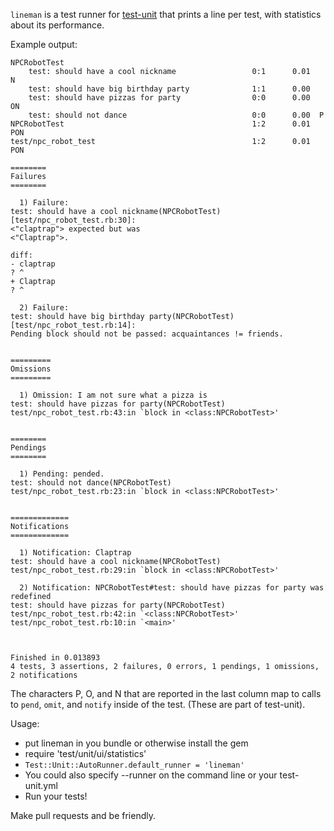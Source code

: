 `lineman` is a test runner for
[test-unit](https://github.com/test-unit/test-unit) that prints a line per test,
with statistics about its performance.

Example output:

    NPCRobotTest
        test: should have a cool nickname                 0:1      0.01    N
        test: should have big birthday party              1:1      0.00     
        test: should have pizzas for party                0:0      0.00   ON
        test: should not dance                            0:0      0.00  P  
    NPCRobotTest                                          1:2      0.01  PON
    test/npc_robot_test                                   1:2      0.01  PON

    ========
    Failures
    ========

      1) Failure:
    test: should have a cool nickname(NPCRobotTest) [test/npc_robot_test.rb:30]:
    <"claptrap"> expected but was
    <"Claptrap">.

    diff:
    - claptrap
    ? ^
    + Claptrap
    ? ^

      2) Failure:
    test: should have big birthday party(NPCRobotTest) [test/npc_robot_test.rb:14]:
    Pending block should not be passed: acquaintances != friends.


    =========
    Omissions
    =========

      1) Omission: I am not sure what a pizza is
    test: should have pizzas for party(NPCRobotTest)
    test/npc_robot_test.rb:43:in `block in <class:NPCRobotTest>'


    ========
    Pendings
    ========

      1) Pending: pended.
    test: should not dance(NPCRobotTest)
    test/npc_robot_test.rb:23:in `block in <class:NPCRobotTest>'


    =============
    Notifications
    =============

      1) Notification: Claptrap
    test: should have a cool nickname(NPCRobotTest)
    test/npc_robot_test.rb:29:in `block in <class:NPCRobotTest>'

      2) Notification: NPCRobotTest#test: should have pizzas for party was redefined
    test: should have pizzas for party(NPCRobotTest)
    test/npc_robot_test.rb:42:in `<class:NPCRobotTest>'
    test/npc_robot_test.rb:10:in `<main>'



    Finished in 0.013893
    4 tests, 3 assertions, 2 failures, 0 errors, 1 pendings, 1 omissions, 2 notifications

The characters P, O, and N that are reported in the last column map to calls to
`pend`, `omit`, and `notify` inside of the test.  (These are part of test-unit).

Usage:

* put lineman in you bundle or otherwise install the gem
* require 'test/unit/ui/statistics'
* `Test::Unit::AutoRunner.default_runner = 'lineman'`
* You could also specify --runner on the command line or your test-unit.yml
* Run your tests!

Make pull requests and be friendly.

